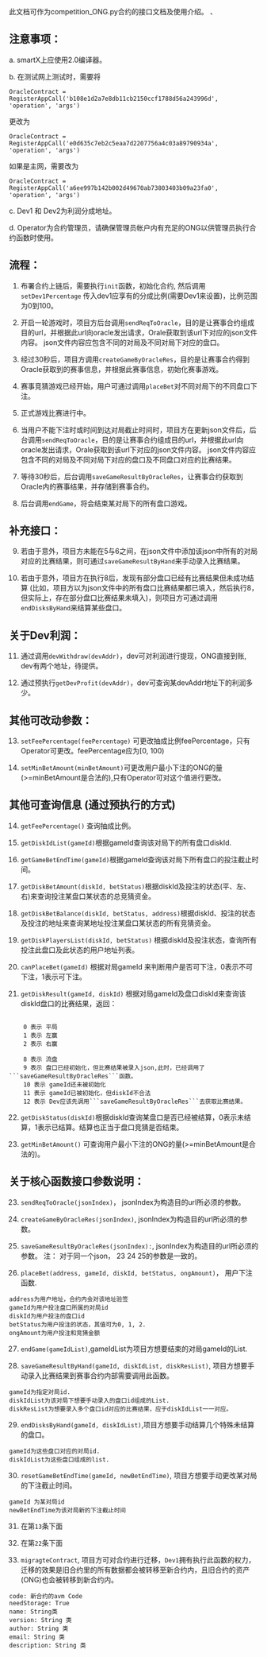 此文档可作为competition_ONG.py合约的接口文档及使用介绍。 、
## 注意事项：

a. smartX上应使用2.0编译器。

b. 在测试网上测试时，需要将
```
OracleContract = RegisterAppCall('b108e1d2a7e8db11cb2150ccf1788d56a243996d', 'operation', 'args')
```
更改为
```
OracleContract = RegisterAppCall('e0d635c7eb2c5eaa7d2207756a4c03a89790934a', 'operation', 'args')
```
如果是主网，需要改为
```
OracleContract = RegisterAppCall('a6ee997b142b002d49670ab73803403b09a23fa0', 'operation', 'args')
```

c. Dev1 和 Dev2为利润分成地址。

d. Operator为合约管理员，请确保管理员帐户内有充足的ONG以供管理员执行合约函数时使用。



## 流程：

1. 布署合约上链后，需要执行```init```函数，初始化合约, 然后调用```setDev1Percentage``` 传入dev1应享有的分成比例(需要Dev1来设置)，比例范围为0到100。

2. 开启一轮游戏时，项目方后台调用```sendReqToOracle```，目的是让赛事合约组成目的url，并根据此url向oracle发出请求，Orale获取到该url下对应的json文件内容。
json文件内容应包含不同的对局及不同对局下对应的盘口。

3. 经过30秒后，项目方调用```createGameByOracleRes```，目的是让赛事合约得到Oracle获取到的赛事信息，并根据此赛事信息，初始化赛事游戏。

4. 赛事竞猜游戏已经开始，用户可通过调用```placeBet```对不同对局下的不同盘口下注。

5. 正式游戏比赛进行中。

6. 当用户不能下注时或时间到达对局截止时间时，项目方在更新json文件后，后台调用```sendReqToOracle```，目的是让赛事合约组成目的url，并根据此url向oracle发出请求，Orale获取到该url下对应的json文件内容。
json文件内容应包含不同的对局及不同对局下对应的盘口及不同盘口对应的比赛结果。

7. 等待30秒后，后台调用```saveGameResultByOracleRes```，让赛事合约获取到Oracle内的赛事结果，并存储到赛事合约。

8. 后台调用```endGame```，将会结束某对局下的所有盘口游戏。

## 补充接口：
9. 若由于意外，项目方未能在5与6之间，在json文件中添加该json中所有的对局对应的比赛结果，则可通过```saveGameResultByHand```来手动录入比赛结果。

10. 若由于意外，项目方在执行8后，发现有部分盘口已经有比赛结果但未成功结算
(比如，项目方以为json文件中的所有盘口比赛结果都已填入，然后执行8，但实际上，存在部分盘口比赛结果未填入)，则项目方可通过调用```endDisksByHand```来结算某些盘口。


## 关于Dev利润：
11. 通过调用```devWithdraw(devAddr)```，dev可对利润进行提现，ONG直接到账, dev有两个地址，待提供。

12. 通过预执行```getDevProfit(devAddr)```，dev可查询某devAddr地址下的利润多少。

## 其他可改动参数：
13. ```setFeePercentage(feePercentage)``` 可更改抽成比例feePercentage，只有Operator可更改。feePercentage应为[0, 100)

31. ```setMinBetAmount(minBetAmount)```可更改用户最小下注的ONG的量(>=minBetAmount是合法的),只有Operator可对这个值进行更改。


## 其他可查询信息 (通过预执行的方式)

14. ```getFeePercentage()``` 查询抽成比例。

15. ```getDiskIdList(gameId)```根据gameId查询该对局下的所有盘口diskId.

16. ```getGameBetEndTime(gameId)```根据gameId查询该对局下所有盘口的投注截止时间。

17. ```getDiskBetAmount(diskId, betStatus)```根据diskId及投注的状态(平、左、右)来查询投注某盘口某状态的总竞猜资金。

18. ```getDiskBetBalance(diskId, betStatus, address)```根据diskId、投注的状态及投注的地址来查询某地址投注某盘口某状态的所有竞猜资金。

19. ```getDiskPlayersList(diskId, betStatus)``` 根据diskId及投注状态，查询所有投注此盘口及此状态的用户地址列表。

20. ```canPlaceBet(gameId)``` 根据对局gameId 来判断用户是否可下注，0表示不可下注，1表示可下注。

21. ```getDiskResult(gameId, diskId)``` 根据对局gameId及盘口diskId来查询该diskId盘口的比赛结果，返回：

```
    
    0 表示 平局
    1 表示 左赢
    2 表示 右赢
    
    8 表示 流盘
    9 表示 盘口已经初始化，但比赛结果被录入json,此时，已经调用了```saveGameResultByOracleRes```函数。
    10 表示 gameId还未被初始化
    11 表示 gameId已被初始化，但diskId不合法
    12 表示 Dev应该先调用```saveGameResultByOracleRes```去获取比赛结果。
```

22. ```getDiskStatus(diskId)```根据diskId查询某盘口是否已经被结算，0表示未结算，1表示已结算。结算也正当于盘口竞猜是否结束。

32. ```getMinBetAmount()``` 可查询用户最小下注的ONG的量(>=minBetAmount是合法的)。


## 关于核心函数接口参数说明：

23. ```sendReqToOracle(jsonIndex)```， jsonIndex为构造目的url所必须的参数。

24. ```createGameByOracleRes(jsonIndex)```,  jsonIndex为构造目的url所必须的参数。

25. ```saveGameResultByOracleRes(jsonIndex):```, jsonIndex为构造目的url所必须的参数。
 注： 对于同一个json， 23 24 25的参数是一致的。

26. ```placeBet(address, gameId, diskId, betStatus, ongAmount)```， 用户下注函数.

```
address为用户地址，合约内会对该地址验签
gameId为用户投注盘口所属的对局id
diskId为用户投注的盘口id
betStatus为用户投注的状态，其值可为0, 1, 2.
ongAmount为用户投注和竞猜金额
```

27. ```endGame(gameIdList)```,gameIdList为项目方想要结束的对局gameId的List.

28. ```saveGameResultByHand(gameId, diskIdList, diskResList)```, 项目方想要手动录入比赛结果到赛事合约内部需要调用此函数。
```
gameId为指定对局id.
diskIdList为该对局下想要手动录入的盘口id组成的List.
diskResList为想要录入多个盘口id对应的比赛结果，应于diskIdList一一对应。
```
29. ```endDisksByHand(gameId, diskIdList)```,项目方想要手动结算几个特殊未结算的盘口。
```
gameId为这些盘口对应的对局id.
diskIdList为这些盘口组成的list.
```

30. ```resetGameBetEndTime(gameId, newBetEndTime)```, 项目方想要手动更改某对局的下注截止时间。
```
gameId 为某对局id
newBetEndTime为该对局新的下注截止时间
```

31. 在第```13```条下面

32. 在第```22```条下面

33. ```migragteContract```, 项目方可对合约进行迁移，```Dev1```拥有执行此函数的权力，迁移的效果是旧合约里的所有数据都会被转移至新合约内，且旧合约的资产(ONG)也会被转移到新合约内。
```
code: 新合约的avm Code
needStorage: True
name: String类
version: String 类
author: String 类
email: String 类
description: String 类
```